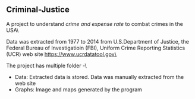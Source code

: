 ## Criminal-Justice 

A project to understand *_crime and expense rate_* to combat crimes in the USA\

Data was extracted from 1977 to 2014 from U.S.Department of Justice, the Federal Bureau of Investigatioin (FBI), Uniform Crime Reporting Statistics (UCR) web site https://www.ucrdatatool.gov\

The project has multiple folder -\
 - Data: Extracted data is stored. Data was manually extracted from the web site
 - Graphs: Image and maps generated by the program